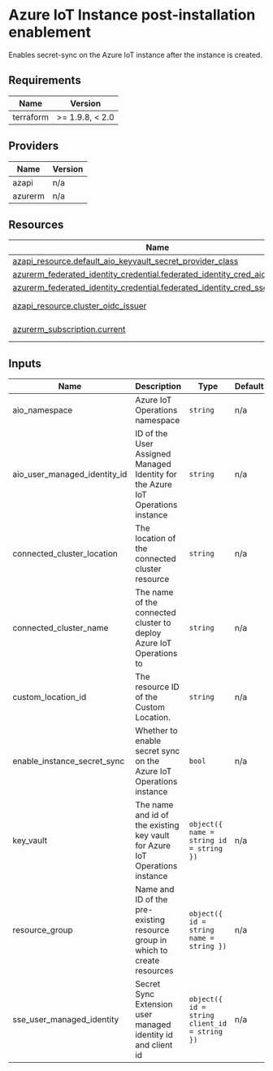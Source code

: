 <!-- BEGIN_TF_DOCS -->
<!-- markdown-table-prettify-ignore-start -->
# Azure IoT Instance post-installation enablement

Enables secret-sync on the Azure IoT instance after the instance is created.

## Requirements

| Name | Version |
|------|---------|
| terraform | >= 1.9.8, < 2.0 |

## Providers

| Name | Version |
|------|---------|
| azapi | n/a |
| azurerm | n/a |

## Resources

| Name | Type |
|------|------|
| [azapi_resource.default_aio_keyvault_secret_provider_class](https://registry.terraform.io/providers/Azure/azapi/latest/docs/resources/resource) | resource |
| [azurerm_federated_identity_credential.federated_identity_cred_aio_instance](https://registry.terraform.io/providers/hashicorp/azurerm/latest/docs/resources/federated_identity_credential) | resource |
| [azurerm_federated_identity_credential.federated_identity_cred_sse_aio](https://registry.terraform.io/providers/hashicorp/azurerm/latest/docs/resources/federated_identity_credential) | resource |
| [azapi_resource.cluster_oidc_issuer](https://registry.terraform.io/providers/Azure/azapi/latest/docs/data-sources/resource) | data source |
| [azurerm_subscription.current](https://registry.terraform.io/providers/hashicorp/azurerm/latest/docs/data-sources/subscription) | data source |

## Inputs

| Name | Description | Type | Default | Required |
|------|-------------|------|---------|:--------:|
| aio\_namespace | Azure IoT Operations namespace | `string` | n/a | yes |
| aio\_user\_managed\_identity\_id | ID of the User Assigned Managed Identity for the Azure IoT Operations instance | `string` | n/a | yes |
| connected\_cluster\_location | The location of the connected cluster resource | `string` | n/a | yes |
| connected\_cluster\_name | The name of the connected cluster to deploy Azure IoT Operations to | `string` | n/a | yes |
| custom\_location\_id | The resource ID of the Custom Location. | `string` | n/a | yes |
| enable\_instance\_secret\_sync | Whether to enable secret sync on the Azure IoT Operations instance | `bool` | n/a | yes |
| key\_vault | The name and id of the existing key vault for Azure IoT Operations instance | ```object({ name = string id = string })``` | n/a | yes |
| resource\_group | Name and ID of the pre-existing resource group in which to create resources | ```object({ id = string name = string })``` | n/a | yes |
| sse\_user\_managed\_identity | Secret Sync Extension user managed identity id and client id | ```object({ id = string client_id = string })``` | n/a | yes |
<!-- markdown-table-prettify-ignore-end -->
<!-- END_TF_DOCS -->
